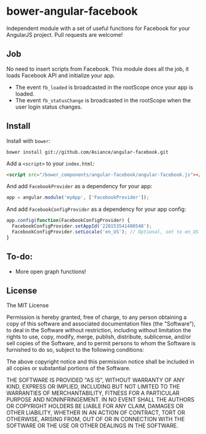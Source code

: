 bower-angular-facebook
======================

Independent module with a set of useful functions for Facebook for your AngularJS project.
Pull requests are welcome!

## Job

No need to insert scripts from Facebook.
This module does all the job, it loads Facebook API and initialize your app.

* The event `fb_loaded` is broadcasted in the rootScope once your app is loaded.
* The event `fb_statusChange` is broadcasted in the rootScope when the user login status changes.

## Install

Install with `bower`:

```shell
bower install git://github.com/Asiance/angular-facebook.git
```

Add a `<script>` to your `index.html`:

```html
<script src="/bower_components/angular-facebook/angular-facebook.js"></script>
```

And add `FacebookProvider` as a dependency for your app:

```javascript
app = angular.module('myApp', ['FacebookProvider']);
```

And add `FacebookConfigProvider` as a dependency for your app config:

```javascript
app.config(function(FacebookConfigProvider) {
  FacebookConfigProvider.setAppId('220153541480548');
  FacebookConfigProvider.setLocale('en_US'); // Optional, set to en_US by default
}
```

## To-do:
* More open graph functions!

## License

The MIT License

Permission is hereby granted, free of charge, to any person obtaining a copy
of this software and associated documentation files (the "Software"), to deal
in the Software without restriction, including without limitation the rights
to use, copy, modify, merge, publish, distribute, sublicense, and/or sell
copies of the Software, and to permit persons to whom the Software is
furnished to do so, subject to the following conditions:

The above copyright notice and this permission notice shall be included in
all copies or substantial portions of the Software.

THE SOFTWARE IS PROVIDED "AS IS", WITHOUT WARRANTY OF ANY KIND, EXPRESS OR
IMPLIED, INCLUDING BUT NOT LIMITED TO THE WARRANTIES OF MERCHANTABILITY,
FITNESS FOR A PARTICULAR PURPOSE AND NONINFRINGEMENT. IN NO EVENT SHALL THE
AUTHORS OR COPYRIGHT HOLDERS BE LIABLE FOR ANY CLAIM, DAMAGES OR OTHER
LIABILITY, WHETHER IN AN ACTION OF CONTRACT, TORT OR OTHERWISE, ARISING FROM,
OUT OF OR IN CONNECTION WITH THE SOFTWARE OR THE USE OR OTHER DEALINGS IN
THE SOFTWARE.
